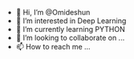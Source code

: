 - 👋 Hi, I’m @Omideshun
- 👀 I’m interested in Deep Learning
- 🌱 I’m currently learning PYTHON
- 💞️ I’m looking to collaborate on ...
- 📫 How to reach me ...

<!---
Omideshun/Omideshun is a ✨ special ✨ repository because its `README.md` (this file) appears on your GitHub profile.
You can click the Preview link to take a look at your changes.
--->
